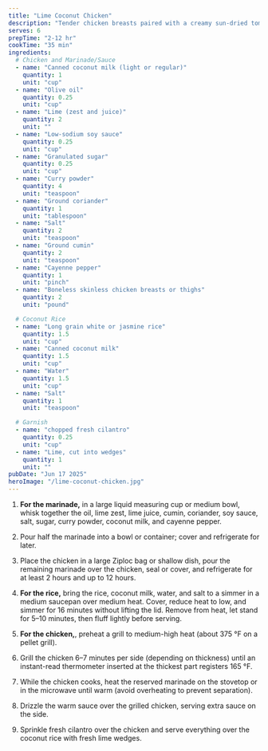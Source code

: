 ```yaml
---
title: "Lime Coconut Chicken"
description: "Tender chicken breasts paired with a creamy sun-dried tomato sauce and hearty orzo"
serves: 6
prepTime: "2-12 hr"
cookTime: "35 min"
ingredients:
  # Chicken and Marinade/Sauce
  - name: "Canned coconut milk (light or regular)"
    quantity: 1
    unit: "cup"
  - name: "Olive oil"
    quantity: 0.25
    unit: "cup"
  - name: "Lime (zest and juice)"
    quantity: 2
    unit: ""
  - name: "Low-sodium soy sauce"
    quantity: 0.25
    unit: "cup"
  - name: "Granulated sugar"
    quantity: 0.25
    unit: "cup"
  - name: "Curry powder"
    quantity: 4
    unit: "teaspoon"
  - name: "Ground coriander"
    quantity: 1
    unit: "tablespoon"
  - name: "Salt"
    quantity: 2
    unit: "teaspoon"
  - name: "Ground cumin"
    quantity: 2
    unit: "teaspoon"
  - name: "Cayenne pepper"
    quantity: 1
    unit: "pinch"
  - name: "Boneless skinless chicken breasts or thighs"
    quantity: 2
    unit: "pound"

  # Coconut Rice
  - name: "Long grain white or jasmine rice"
    quantity: 1.5
    unit: "cup"
  - name: "Canned coconut milk"
    quantity: 1.5
    unit: "cup"
  - name: "Water"
    quantity: 1.5
    unit: "cup"
  - name: "Salt"
    quantity: 1
    unit: "teaspoon"

  # Garnish
  - name: "chopped fresh cilantro"
    quantity: 0.25
    unit: "cup"
  - name: "Lime, cut into wedges"
    quantity: 1
    unit: ""
pubDate: "Jun 17 2025"
heroImage: "/lime-coconut-chicken.jpg"
---
```


1. **For the marinade,** in a large liquid measuring cup or medium bowl, whisk together the oil, lime zest, lime juice, cumin, coriander, soy sauce, salt, sugar, curry powder, coconut milk, and cayenne pepper.

2. Pour half the marinade into a bowl or container; cover and refrigerate for later.
3. Place the chicken in a large Ziploc bag or shallow dish, pour the remaining marinade over the chicken, seal or cover, and refrigerate for at least 2 hours and up to 12 hours.
4. **For the rice,** bring the rice, coconut milk, water, and salt to a simmer in a medium saucepan over medium heat. Cover, reduce heat to low, and simmer for 16 minutes without lifting the lid. Remove from heat, let stand for 5–10 minutes, then fluff lightly before serving.
5. **For the chicken,**, preheat a grill to medium-high heat (about 375 °F on a pellet grill).
6. Grill the chicken 6–7 minutes per side (depending on thickness) until an instant-read thermometer inserted at the thickest part registers 165 °F.
7. While the chicken cooks, heat the reserved marinade on the stovetop or in the microwave until warm (avoid overheating to prevent separation).
8. Drizzle the warm sauce over the grilled chicken, serving extra sauce on the side.
9. Sprinkle fresh cilantro over the chicken and serve everything over the coconut rice with fresh lime wedges.
